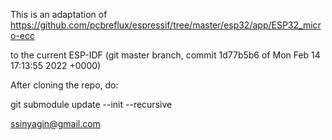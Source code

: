 This is an adaptation of
https://github.com/pcbreflux/espressif/tree/master/esp32/app/ESP32_micro-ecc

to the current ESP-IDF (git master branch, commit 1d77b5b6 of Mon Feb 14 17:13:55 2022 +0000)


After cloning the repo, do:

  git submodule update --init --recursive


ssinyagin@gmail.com

